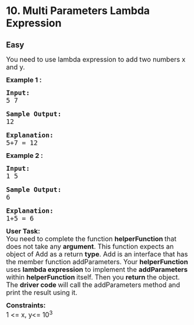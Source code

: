 # 10. Multi Parameters Lambda Expression
## Easy
<div class="problem-statement">
                <p></p><p><span style="font-size:18px">You need to use lambda expression to add two numbers x and y.</span></p>

<p><span style="font-size:18px"><strong>Example 1 :</strong>&nbsp;&nbsp;</span></p>

<pre><span style="font-size:18px"><strong>Input:</strong>
5 7</span>

<span style="font-size:18px"><strong>Sample Output:</strong>
12</span>

<span style="font-size:18px"><strong>Explanation:</strong></span>
<span style="font-size:18px">5+7 = 12</span></pre>

<p><span style="font-size:18px"><strong>Example 2&nbsp;:</strong>&nbsp;&nbsp;</span></p>

<pre><span style="font-size:18px"><strong>Input:</strong>
1 5</span>

<span style="font-size:18px"><strong>Sample Output:</strong>
6</span>

<span style="font-size:18px"><strong>Explanation:</strong></span>
<span style="font-size:18px">1+5 = 6</span>
</pre>

<p><span style="font-size:18px"><strong>User Task:</strong><br>
You need to complete the function <strong>helperFunction </strong>that does not take any <strong>argument</strong>. This function expects an object of Add as a return <strong>type</strong>. Add is an interface that has the member function addParameters. Your <strong>helperFunction</strong> uses <strong>lambda expression</strong> to implement the <strong>addParameters </strong>within <strong>helperFunction </strong>itself. Then you <strong>return </strong>the object. The <strong>driver code </strong>will call the addParameters method and print the result using it.</span></p>

<p><span style="font-size:18px"><strong>Constraints:</strong><br>
1 &lt;= x, y&lt;= 10<sup>3</sup></span></p>
 <p></p>
            </div>